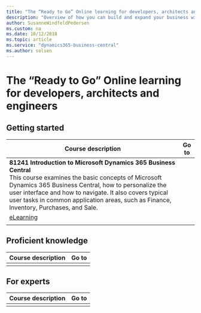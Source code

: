 ```yaml
---
title: "The “Ready to Go” Online learning for developers, architects and engineers"
description: "Overview of how you can build and expand your business with Dynamics 365 Business Central"
author: SusanneWindfeldPedersen
ms.custom: na
ms.date: 10/12/2018
ms.topic: article
ms.service: "dynamics365-business-central"
ms.author: solsen
---
```


# The “Ready to Go” Online learning for developers, architects and engineers

## Getting started

|Course description|Go to|
|----|-----|
|**81241 Introduction to Microsoft Dynamics 365 Business Central**<br>This course examines the basic concepts of Microsoft Dynamics 365 Business Central, how to personalize the user interface and how to navigate. It also covers typical user tasks in common application areas, such as Finance, Inventory, Purchases, and Sale.
|[eLearning]()|
|||

## Proficient knowledge

|Course description|Go to|
|----|-----|
|||

## For experts

|Course description|Go to|
|----|-----|
|||
